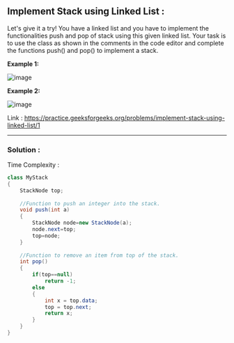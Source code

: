 ## Implement Stack using Linked List :

Let's give it a try! You have a linked list and you have to implement the functionalities push and pop of stack using this given linked list. Your task is to use the class as shown in the comments in the code editor and complete the functions push() and pop() to implement a stack. 

**Example 1:**

![image](https://user-images.githubusercontent.com/23376002/157059289-7ab9821e-98ae-4598-8c8a-d193ddc6f7bd.png)

**Example 2:**

![image](https://user-images.githubusercontent.com/23376002/157059360-ec9bfe66-b030-428f-a30d-3028fa050204.png)

Link : https://practice.geeksforgeeks.org/problems/implement-stack-using-linked-list/1


-------------------------------------------------------------------------------------------------------------------------------------------------------


### Solution :

Time Complexity : 


```java
class MyStack 
{
    StackNode top;
    
    //Function to push an integer into the stack.
    void push(int a) 
    {
        StackNode node=new StackNode(a);
        node.next=top;
        top=node;
    }
    
    //Function to remove an item from top of the stack.
    int pop() 
    {
        if(top==null)
            return -1;
        else
        {
            int x = top.data;
            top = top.next;
            return x;
        }
    }
}
```



